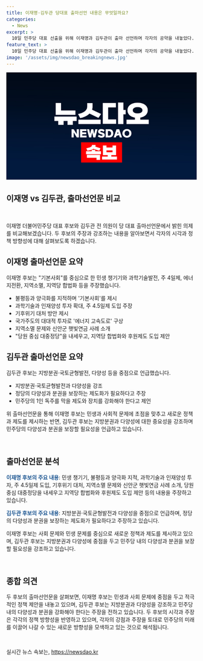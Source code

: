 ```yaml
---
title: 이재명·김두관 당대표 출마선언 내용은 무엇일까요?
categories:
  - News
excerpt: >
  10일 민주당 대표 선출을 위해 이재명과 김두관이 출마 선언하며 각자의 공약을 내놓았다. 이재명은 기본사회 강조와 주 4일제, 재생에너지 전환, 지역당 합법화 등을 제시했다. 또한, 인AI, 과학기술 발전으로 성장과 정치적 지원을 내세웠다. 김두관은 다양성과 분권 보장을 요구하며, 민주당의 1인 독주를 막기 위한 강화된 제도가 필요하다고 주장했다.
feature_text: >
  10일 민주당 대표 선출을 위해 이재명과 김두관이 출마 선언하며 각자의 공약을 내놓았다. 이재명은 기본사회 강조와 주 4일제, 재생에너지 전환, 지역당 합법화 등을 제시했다. 또한, 인AI, 과학기술 발전으로 성장과 정치적 지원을 내세웠다. 김두관은 다양성과 분권 보장을 요구하며, 민주당의 1인 독주를 막기 위한 강화된 제도가 필요하다고 주장했다.
image: '/assets/img/newsdao_breakingnews.jpg'
---
```


<p><img src="/assets/img/newsdao_breakingnews.jpg" alt="cryptoinkorea 속보" /></p>

<h2 data-ke-size="size26">이재명 vs 김두관, 출마선언문 비교</h2>

<p data-ke-size="size16">&nbsp;</p>

<p>이재명 더불어민주당 대표 후보와 김두관 전 의원이 당 대표 출마선언문에서 밝힌 의제를 비교해보겠습니다. 두 후보의 주장과 강조하는 내용을 알아보면서 각자의 시각과 정책 방향성에 대해 살펴보도록 하겠습니다. </p>

<h2 data-ke-size="size24">이재명 출마선언문 요약</h2>

<p>이재명 후보는 "기본사회"를 중심으로 한 민생 챙기기와 과학기술발전, 주 4일제, 에너지전환, 지역소멸, 지역당 합법화 등을 주장했습니다.</p>

<ul>
  <li>불평등과 양극화를 지적하며 '기본사회'를 제시</li>
  <li>과학기술과 인재양성 투자 확대, 주 4.5일제 도입 주장</li>
  <li>기후위기 대처 방안 제시</li>
  <li>국가주도의 대대적 투자로 '에너지 고속도로' 구상</li>
  <li>지역소멸 문제와 신안군 햇빛연금 사례 소개</li>
  <li>"당원 중심 대중정당"을 내세우고, 지역당 합법화와 후원제도 도입 제안</li>
</ul>

<h2 data-ke-size="size24">김두관 출마선언문 요약</h2>

<p>김두관 후보는 지방분권·국토균형발전, 다양성 등을 중점으로 언급했습니다.</p>

<ul>
  <li>지방분권·국토균형발전과 다양성을 강조</li>
  <li>정당의 다양성과 분권을 보장하는 제도화가 필요하다고 주장</li>
  <li>민주당의 1인 독주를 막을 제도와 장치를 강화해야 한다고 제언</li>
</ul>

<p>위 출마선언문을 통해 이재명 후보는 민생과 사회적 문제에 초점을 맞추고 새로운 정책과 제도를 제시하는 반면, 김두관 후보는 지방분권과 다양성에 대한 중요성을 강조하며 민주당의 다양성과 분권을 보장할 필요성을 언급하고 있습니다.</p>

<p data-ke-size="size16">&nbsp;</p>

<h2 data-ke-size="size24">출마선언문 분석</h2>

<p><b><span style="color: #1a5490;">이재명 후보의 주요 내용</span></b>: 민생 챙기기, 불평등과 양극화 지적, 과학기술과 인재양성 투자, 주 4.5일제 도입, 기후위기 대처, 지역소멸 문제와 신안군 햇빛연금 사례 소개, 당원 중심 대중정당을 내세우고 지역당 합법화와 후원제도 도입 제안 등의 내용을 주장하고 있습니다.</p>

<p><b><span style="color: #1a5490;">김두관 후보의 주요 내용</span></b>: 지방분권·국토균형발전과 다양성을 중점으로 언급하며, 정당의 다양성과 분권을 보장하는 제도화가 필요하다고 주장하고 있습니다.</p>

<p>이재명 후보는 사회 문제와 민생 문제를 중심으로 새로운 정책과 제도를 제시하고 있으며, 김두관 후보는 지방분권과 다양성에 중점을 두고 민주당 내의 다양성과 분권을 보장할 필요성을 강조하고 있습니다.</p>

<p data-ke-size="size16">&nbsp;</p>

<h2 data-ke-size="size24">종합 의견</h2>

<p>두 후보의 출마선언문을 살펴보면, 이재명 후보는 민생과 사회 문제에 중점을 두고 적극적인 정책 제안을 내놓고 있으며, 김두관 후보는 지방분권과 다양성을 강조하고 민주당 내의 다양성과 분권을 강화해야 한다는 주장을 전하고 있습니다.
두 후보의 시각과 주장은 각각의 정책 방향성을 반영하고 있으며, 각자의 강점과 주장을 토대로 민주당의 미래를 이끌어 나갈 수 있는 새로운 방향성을 모색하고 있는 것으로 해석됩니다.</p>

<p data-ke-size="size16">&nbsp;</p>
실시간 뉴스 속보는, <a href="https://newsdao.kr" rel="dofollow">https://newsdao.kr</a>


